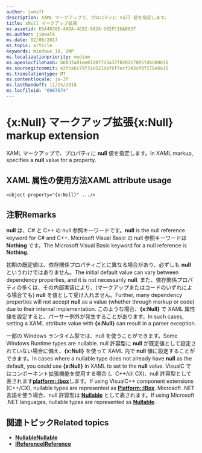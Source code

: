```yaml
---
author: jwmsft
description: XAML マークアップで、プロパティに null 値を指定します。
title: xNull マークアップ拡張
ms.assetid: E6A4038E-4ADA-4E82-9824-582FC16AB037
ms.author: jimwalk
ms.date: 02/08/2017
ms.topic: article
keywords: Windows 10, UWP
ms.localizationpriority: medium
ms.openlocfilehash: b6033a01ee811977b3a37f820217005fdbd80616
ms.sourcegitcommit: e2fca6c79f31e521ba76f7ecf343cf8f278e6a15
ms.translationtype: MT
ms.contentlocale: ja-JP
ms.lasthandoff: 11/15/2018
ms.locfileid: "6967674"
---
```

# <a name="xnull-markup-extension"></a><span data-ttu-id="bcf2d-104">{x:Null} マークアップ拡張</span><span class="sxs-lookup"><span data-stu-id="bcf2d-104">{x:Null} markup extension</span></span>


<span data-ttu-id="bcf2d-105">XAML マークアップで、プロパティに **null** 値を指定します。</span><span class="sxs-lookup"><span data-stu-id="bcf2d-105">In XAML markup, specifies a **null** value for a property.</span></span>

## <a name="xaml-attribute-usage"></a><span data-ttu-id="bcf2d-106">XAML 属性の使用方法</span><span class="sxs-lookup"><span data-stu-id="bcf2d-106">XAML attribute usage</span></span>

``` syntax
<object property="{x:Null}" .../>
```

## <a name="remarks"></a><span data-ttu-id="bcf2d-107">注釈</span><span class="sxs-lookup"><span data-stu-id="bcf2d-107">Remarks</span></span>

<span data-ttu-id="bcf2d-108">**null** は、C# と C++ の null 参照キーワードです。</span><span class="sxs-lookup"><span data-stu-id="bcf2d-108">**null** is the null reference keyword for C# and C++.</span></span> <span data-ttu-id="bcf2d-109">Microsoft Visual Basic の null 参照キーワードは **Nothing** です。</span><span class="sxs-lookup"><span data-stu-id="bcf2d-109">The Microsoft Visual Basic keyword for a null reference is **Nothing**.</span></span>

<span data-ttu-id="bcf2d-110">初期の既定値は、依存関係プロパティごとに異なる場合があり、必ずしも **null** というわけではありません。</span><span class="sxs-lookup"><span data-stu-id="bcf2d-110">The initial default value can vary between dependency properties, and it is not necessarily **null**.</span></span> <span data-ttu-id="bcf2d-111">また、依存関係プロパティの多くは、その内部実装により、(マークアップまたはコードのいずれによる場合でも) **null** を値として受け入れません。</span><span class="sxs-lookup"><span data-stu-id="bcf2d-111">Further, many dependency properties will not accept **null** as a value (whether through markup or code) due to their internal implementation.</span></span> <span data-ttu-id="bcf2d-112">このような場合、**{x:Null}** で XAML 属性値を設定すると、パーサー例外が発生することがあります。</span><span class="sxs-lookup"><span data-stu-id="bcf2d-112">In such cases, setting a XAML attribute value with **{x:Null}** can result in a parser exception.</span></span>

<span data-ttu-id="bcf2d-113">一部の Windows ランタイム型では、null を使うことができます。</span><span class="sxs-lookup"><span data-stu-id="bcf2d-113">Some Windows Runtime types are nullable.</span></span> <span data-ttu-id="bcf2d-114">null 許容型に **null** が既定値として設定されていない場合に備え、**{x:Null}** を使って XAML 内で **null** 値に設定することができます。</span><span class="sxs-lookup"><span data-stu-id="bcf2d-114">In cases where a nullable type does not already have **null** as the default, you could use **{x:Null}** in XAML to set to the **null** value.</span></span> <span data-ttu-id="bcf2d-115">VisualC ではコンポーネント拡張機能を使用する場合 (、C++/cli CX)、null 許容型として表されます[**platform::ibox<T>**](https://msdn.microsoft.com/library/windows/apps/xaml/jj606120.aspx)します。</span><span class="sxs-lookup"><span data-stu-id="bcf2d-115">If using VisualC++ component extensions (C++/CX), nullable types are represented as [**Platform::IBox<T>**](https://msdn.microsoft.com/library/windows/apps/xaml/jj606120.aspx).</span></span> <span data-ttu-id="bcf2d-116">Microsoft .NET 言語を使う場合、null 許容型は [**Nullable<T>**](https://msdn.microsoft.com/library/windows/apps/xaml/b3h38hb0.aspx) として表されます。</span><span class="sxs-lookup"><span data-stu-id="bcf2d-116">If using Microsoft .NET languages, nullable types are represented as [**Nullable<T>**](https://msdn.microsoft.com/library/windows/apps/xaml/b3h38hb0.aspx).</span></span>

## <a name="related-topics"></a><span data-ttu-id="bcf2d-117">関連トピック</span><span class="sxs-lookup"><span data-stu-id="bcf2d-117">Related topics</span></span>

* [**<span data-ttu-id="bcf2d-118">Nullable</span><span class="sxs-lookup"><span data-stu-id="bcf2d-118">Nullable</span></span><T>**](https://msdn.microsoft.com/library/windows/apps/xaml/b3h38hb0.aspx)
* [**<span data-ttu-id="bcf2d-119">IReference</span><span class="sxs-lookup"><span data-stu-id="bcf2d-119">IReference</span></span><T>**](https://msdn.microsoft.com/library/windows/apps/br225864)
 

